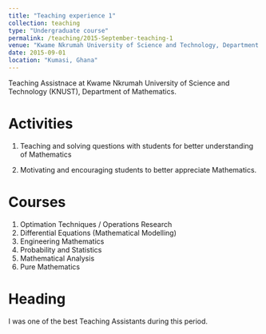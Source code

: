 ```yaml
---
title: "Teaching experience 1"
collection: teaching
type: "Undergraduate course"
permalink: /teaching/2015-September-teaching-1
venue: "Kwame Nkrumah University of Science and Technology, Department of Mathematics"
date: 2015-09-01
location: "Kumasi, Ghana"
---
```


Teaching Assistnace at Kwame Nkrumah University of Science and Technology (KNUST), Department of Mathematics.

Activities
======
1. Teaching and solving questions with students for better understanding of
Mathematics

2. Motivating and encouraging students to better appreciate Mathematics.

Courses
======
1. Optimation Techniques / Operations Research
2. Differential Equations (Mathematical Modelling)
3. Engineering Mathematics
4. Probability and Statistics
5. Mathematical Analysis
6. Pure Mathematics
 

Heading 
======
I was one of the best Teaching Assistants during this period.

